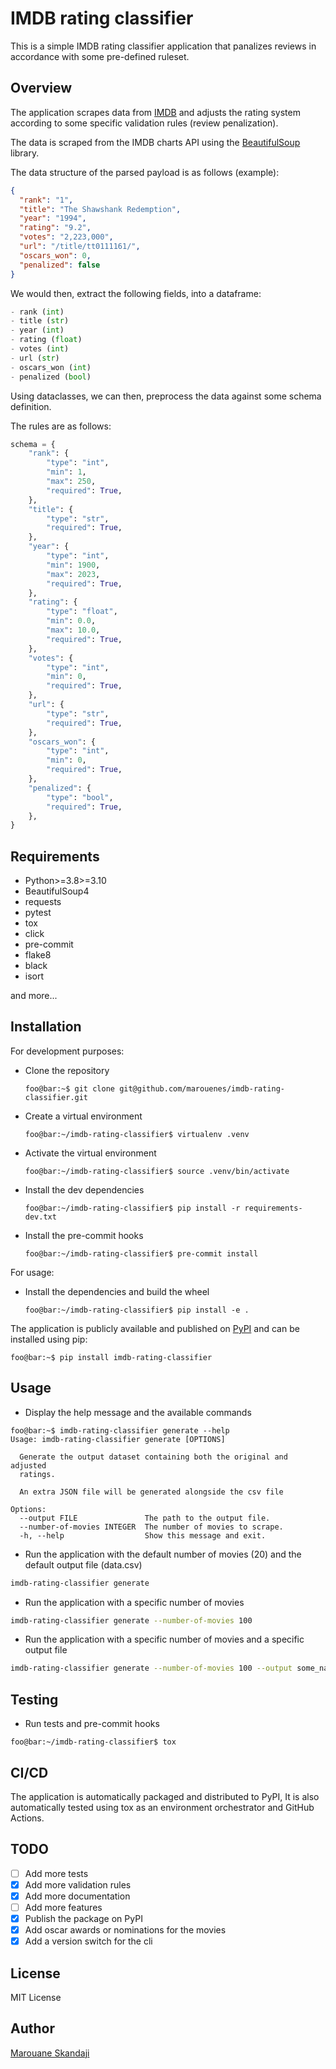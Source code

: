 # IMDB rating classifier

This is a simple IMDB rating classifier application that panalizes reviews in accordance with some pre-defined ruleset.

## Overview

The application scrapes data from [IMDB](https://www.imdb.com/chart/top/) and adjusts the rating system according to some specific validation rules (review penalization).

The data is scraped from the IMDB charts API using the [BeautifulSoup](https://www.crummy.com/software/BeautifulSoup/bs4/doc/) library.

The data structure of the parsed payload is as follows (example):

```json
{
  "rank": "1",
  "title": "The Shawshank Redemption",
  "year": "1994",
  "rating": "9.2",
  "votes": "2,223,000",
  "url": "/title/tt0111161/",
  "oscars_won": 0,
  "penalized": false
}
```

We would then, extract the following fields, into a dataframe:

```python
- rank (int)
- title (str)
- year (int)
- rating (float)
- votes (int)
- url (str)
- oscars_won (int)
- penalized (bool)
```

Using dataclasses, we can then, preprocess the data against some schema definition.

The rules are as follows:

```python
schema = {
    "rank": {
        "type": "int",
        "min": 1,
        "max": 250,
        "required": True,
    },
    "title": {
        "type": "str",
        "required": True,
    },
    "year": {
        "type": "int",
        "min": 1900,
        "max": 2023,
        "required": True,
    },
    "rating": {
        "type": "float",
        "min": 0.0,
        "max": 10.0,
        "required": True,
    },
    "votes": {
        "type": "int",
        "min": 0,
        "required": True,
    },
    "url": {
        "type": "str",
        "required": True,
    },
    "oscars_won": {
        "type": "int",
        "min": 0,
        "required": True,
    },
    "penalized": {
        "type": "bool",
        "required": True,
    },
}
```

## Requirements

- Python>=3.8>=3.10
- BeautifulSoup4
- requests
- pytest
- tox
- click
- pre-commit
- flake8
- black
- isort

and more...

## Installation

For development purposes:

- Clone the repository

  ```console
  foo@bar:~$ git clone git@github.com/marouenes/imdb-rating-classifier.git
  ```

- Create a virtual environment

  ```console
  foo@bar:~/imdb-rating-classifier$ virtualenv .venv
  ```

- Activate the virtual environment

  ```console
  foo@bar:~/imdb-rating-classifier$ source .venv/bin/activate
  ```

- Install the dev dependencies

  ```console
  foo@bar:~/imdb-rating-classifier$ pip install -r requirements-dev.txt
  ```

- Install the pre-commit hooks

  ```console
  foo@bar:~/imdb-rating-classifier$ pre-commit install
  ```

For usage:

- Install the dependencies and build the wheel

  ```console
  foo@bar:~/imdb-rating-classifier$ pip install -e .
  ```

The application is publicly available and published on [PyPI](https://pypi.org/project/imdb-rating-classifier/) and can be installed using pip:

```console
foo@bar:~$ pip install imdb-rating-classifier
```

## Usage

- Display the help message and the available commands

```console
foo@bar:~$ imdb-rating-classifier generate --help
Usage: imdb-rating-classifier generate [OPTIONS]

  Generate the output dataset containing both the original and adjusted
  ratings.

  An extra JSON file will be generated alongside the csv file

Options:
  --output FILE               The path to the output file.
  --number-of-movies INTEGER  The number of movies to scrape.
  -h, --help                  Show this message and exit.
```

- Run the application with the default number of movies (20) and the default output file (data.csv)

```bash
imdb-rating-classifier generate
```

- Run the application with a specific number of movies

```bash
imdb-rating-classifier generate --number-of-movies 100
```

- Run the application with a specific number of movies and a specific output file

```bash
imdb-rating-classifier generate --number-of-movies 100 --output some_name.csv
```

## Testing

- Run tests and pre-commit hooks

```console
foo@bar:~/imdb-rating-classifier$ tox
```

## CI/CD

The application is automatically packaged and distributed to PyPI, It is also automatically
tested using tox as an environment orchestrator and GitHub Actions.

## TODO

- [ ] Add more tests
- [X] Add more validation rules
- [X] Add more documentation
- [ ] Add more features
- [X] Publish the package on PyPI
- [X] Add oscar awards or nominations for the movies
- [X] Add a version switch for the cli

## License

MIT License

## Author

[Marouane Skandaji](mailto:marouane.skandaji@gmail.com)
